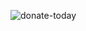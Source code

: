 ![donate-today](https://github.com/fayjulislamalimran/donate-today/assets/95949638/ee60d534-48a2-4e0d-a42f-85fe21fdc92d)
